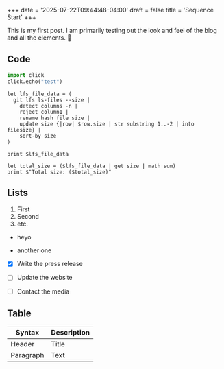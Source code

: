 +++
date = '2025-07-22T09:44:48-04:00'
draft = false
title = 'Sequence Start'
+++

This is my first post. I am primarily testing out the look and feel of the blog and all the elements. 🥳

## Code

```python
import click
click.echo("test")
```

```nu
let lfs_file_data = (
  git lfs ls-files --size |
    detect columns -n |
    reject column1 |
    rename hash file size |
    update size {|row| $row.size | str substring 1..-2 | into filesize} |
    sort-by size
)

print $lfs_file_data

let total_size = ($lfs_file_data | get size | math sum)
print $"Total size: ($total_size)"
```

## Lists

1. First
1. Second
1. etc.

- heyo

- another one

- [x] Write the press release

- [ ] Update the website

- [ ] Contact the media

## Table

| Syntax    | Description |
| --------- | ----------- |
| Header    | Title       |
| Paragraph | Text        |
